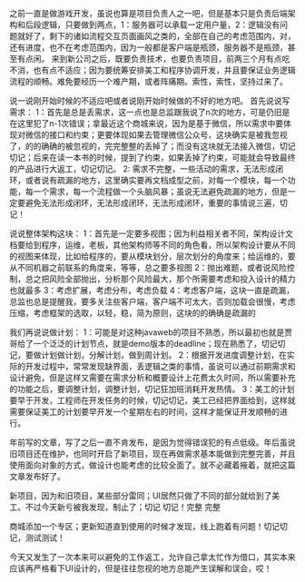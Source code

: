 之前一直是做游戏开发，虽说也算是项目负责人之一吧，但是基本只是负责后端架构和后段逻辑，只要做到两点，1：服务器可以承载一定用户量，2：逻辑没有问题就好了，剩下的诸如流程交互页面画风之类的，全部在自己的考虑范围内，对，还有进度，也不在考虑范围内，因为一般都是客户端是瓶颈，服务器不是瓶颈，甚至有点闲。
来到新公司之后，既要负责技术，也要负责项目，前两三个月有点吃不消，也有点不适应；因为要统筹安排美工和程序协调开发，并且要保证业务逻辑流程的顺畅。难免要经历一个难产期，或者阵痛期。索性，索性，坚持过来了。


说一说刚开始时候的不适应吧或者说刚开始时候做的不好的地方吧。
首先说说写需求：
1：首先是总是丢需求，这一点也是总监跟我说了n次的地方，可是仍旧是在这里犯了n-1次错误；拿最近这个商城来说，因为是基于微信，所以需求中要体现对微信的接口和约束；更要体现如果去管理微信公众号，这块确实是被我忽视了，的的确确的被忽视的，完完整整的丢掉了；而没有这块就无法接入微信，切记切记；后来在读一本书的时候，提到了约束，如果丢掉了约束，可能就会导致最终的产品进行大返工，切记切记。
2: 需求不完整，一些活动的需求，无法形成闭环，或者说有疏漏的地方，这里确实要再文档成型之前，对每一个模块，每一个功能，每一个需求，每一个流程做一个头脑风暴；虽说无法避免疏漏的地方，但是一定要避免无法形成闭环，无法形成闭环，无法形成闭环，重要的事情说三遍，切记！

说说整体架构这块：
1：首先是一定要多视图；因为利益相关者不同，架构设计文档要给到程序，运维，老板，其他架构师等不同的角色看，所以架构设计要从不同的视图来体现，比如给程序的，要从模块划分，层次划分的角度来；给运维的，要从不同机器之前联系的角度来，等等，总之要多视图
2：抛出难题，或者说风险控制，总之把风险全部抛出，分析那个风险最大，那个所需要考虑和投入设计的精力也就最多
3：考虑扩展，考虑分布，考虑负载
4：考虑客户端，这块一直是疏漏，总监也总是提醒我，要多关注些客户端，客户端不可太大，否则加载会很慢，考虑压缩，考虑框架的选取，以轻，稳，简为原则，这块的的确确是疏漏的

我们再说说做计划：
1：可能是对这种javaweb的项目不熟悉，所以最初也就是贾哥给了一个泛泛的计划节点，就是demo版本的deadline；现在熟悉了，切记切记，要做计划做计划，分解计划，做到周计划。
2：根据开发进度调整计划，在实际的开发过程中，常常发现缺界面，丢逻辑之类的事情，虽说可以通过前期需求和设计避免，但是这样又需要在需求分析和概要设计上花费太久时间，所以需要补充的功能之后，要调整计划，调整计划，切记狂加班消耗开发热情。
3：美工的计划要早于开发，工程师在开发任务的时候，切记切记，美工已经把界面给到，这样就需要保证美工的计划要早开发一个星期左右的时间，这样才能保证开发顺畅的进行。

年前写的文章，写了之后一直不肯发布，是因为觉得错误犯的有点低级。年后虽说旧项目还在维护，也同时开启了新项目，现在再做需求基本能做到完整完善，并且使用面向对象的方式，做设计也能考虑的比较全面了。就不必藏着掖着，就把这篇文章发布好了。

新项目，因为和旧项目，某些部分雷同；UI居然只做了不同的部分就给到了美工。不过今天新亏被我发现，制止了；切记 切记！完整 完整

商城添加一个专区；更新知道直到使用的时候才发现，线上跑着有问题！切记切记，测试测试！

今天又发生了一次本来可以避免的工作返工，允许自己拿太忙作为借口，其实本来应该再严格看下UI设计的，但是往往忽视的地方总能产生误解和误会，哎！
